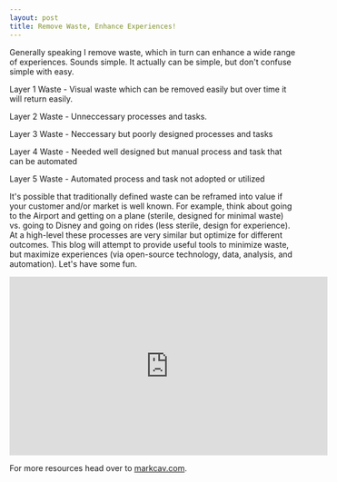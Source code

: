 ```yaml
---
layout: post
title: Remove Waste, Enhance Experiences!
---
```


Generally speaking I remove waste, which in turn can enhance a wide range of experiences. Sounds simple. It actually can be simple, but don't confuse simple with easy. 

Layer 1 Waste - Visual waste which can be removed easily but over time it will return easily.

Layer 2 Waste - Unneccessary processes and tasks.

Layer 3 Waste - Neccessary but poorly designed processes and tasks

Layer 4 Waste - Needed well designed but manual process and task that can be automated

Layer 5 Waste - Automated process and task not adopted or utilized 

It's possible that traditionally defined waste can be reframed into value if your customer and/or market is well known. For example, think about going to the Airport and getting on a plane (sterile, designed for minimal waste) vs. going to Disney and going on rides (less sterile, design for experience). At a high-level these processes are very similar but optimize for different outcomes. This blog will attempt to provide useful tools to minimize waste, but maximize experiences (via open-source technology, data, analysis, and automation).  Let's have some fun.    

<iframe width="560" height="315" src="https://www.youtube.com/embed/pGYAg7TMmp0&t=266s" frameborder="0" allowfullscreen></iframe>

For more resources head over to [markcav.com](http://markcav.com).
